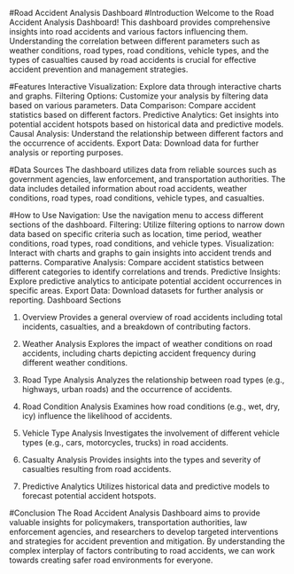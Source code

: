 #Road Accident Analysis Dashboard
#Introduction
Welcome to the Road Accident Analysis Dashboard! This dashboard provides comprehensive insights into road accidents and various factors influencing them. Understanding the correlation between different parameters such as weather conditions, road types, road conditions, vehicle types, and the types of casualties caused by road accidents is crucial for effective accident prevention and management strategies.

#Features
Interactive Visualization: Explore data through interactive charts and graphs.
Filtering Options: Customize your analysis by filtering data based on various parameters.
Data Comparison: Compare accident statistics based on different factors.
Predictive Analytics: Get insights into potential accident hotspots based on historical data and predictive models.
Causal Analysis: Understand the relationship between different factors and the occurrence of accidents.
Export Data: Download data for further analysis or reporting purposes.

#Data Sources
The dashboard utilizes data from reliable sources such as government agencies, law enforcement, and transportation authorities. The data includes detailed information about road accidents, weather conditions, road types, road conditions, vehicle types, and casualties.

#How to Use
Navigation: Use the navigation menu to access different sections of the dashboard.
Filtering: Utilize filtering options to narrow down data based on specific criteria such as location, time period, weather conditions, road types, road conditions, and vehicle types.
Visualization: Interact with charts and graphs to gain insights into accident trends and patterns.
Comparative Analysis: Compare accident statistics between different categories to identify correlations and trends.
Predictive Insights: Explore predictive analytics to anticipate potential accident occurrences in specific areas.
Export Data: Download datasets for further analysis or reporting.
Dashboard Sections
1. Overview
Provides a general overview of road accidents including total incidents, casualties, and a breakdown of contributing factors.

2. Weather Analysis
Explores the impact of weather conditions on road accidents, including charts depicting accident frequency during different weather conditions.

3. Road Type Analysis
Analyzes the relationship between road types (e.g., highways, urban roads) and the occurrence of accidents.

4. Road Condition Analysis
Examines how road conditions (e.g., wet, dry, icy) influence the likelihood of accidents.

5. Vehicle Type Analysis
Investigates the involvement of different vehicle types (e.g., cars, motorcycles, trucks) in road accidents.

6. Casualty Analysis
Provides insights into the types and severity of casualties resulting from road accidents.

7. Predictive Analytics
Utilizes historical data and predictive models to forecast potential accident hotspots.

#Conclusion
The Road Accident Analysis Dashboard aims to provide valuable insights for policymakers, transportation authorities, law enforcement agencies, and researchers to develop targeted interventions and strategies for accident prevention and mitigation. By understanding the complex interplay of factors contributing to road accidents, we can work towards creating safer road environments for everyone.
